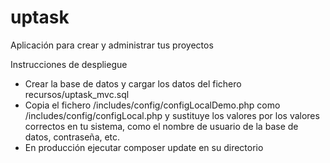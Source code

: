 # uptask
Aplicación para crear y administrar tus proyectos

Instrucciones de despliegue

- Crear la base de datos y cargar los datos del fichero recursos/uptask_mvc.sql
- Copia el fichero /includes/config/configLocalDemo.php como /includes/config/configLocal.php y sustituye los valores por los valores correctos en tu sistema, como el nombre de usuario de la base de datos, contraseña, etc.
- En producción ejecutar composer update en su directorio
